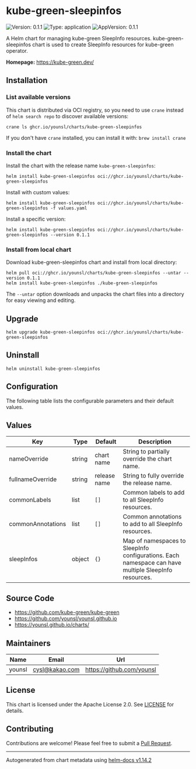 # kube-green-sleepinfos

![Version: 0.1.1](https://img.shields.io/badge/Version-0.1.1-informational?style=flat-square) ![Type: application](https://img.shields.io/badge/Type-application-informational?style=flat-square) ![AppVersion: 0.1.1](https://img.shields.io/badge/AppVersion-0.1.1-informational?style=flat-square)

A Helm chart for managing kube-green SleepInfo resources. kube-green-sleepinfos chart is used to create SleepInfo resources for kube-green operator.

**Homepage:** <https://kube-green.dev/>

## Installation

### List available versions

This chart is distributed via OCI registry, so you need to use `crane` instead of `helm search repo` to discover available versions:

```console
crane ls ghcr.io/younsl/charts/kube-green-sleepinfos
```

If you don't have `crane` installed, you can install it with: `brew install crane`

### Install the chart

Install the chart with the release name `kube-green-sleepinfos`:

```console
helm install kube-green-sleepinfos oci://ghcr.io/younsl/charts/kube-green-sleepinfos
```

Install with custom values:

```console
helm install kube-green-sleepinfos oci://ghcr.io/younsl/charts/kube-green-sleepinfos -f values.yaml
```

Install a specific version:

```console
helm install kube-green-sleepinfos oci://ghcr.io/younsl/charts/kube-green-sleepinfos --version 0.1.1
```

### Install from local chart

Download kube-green-sleepinfos chart and install from local directory:

```console
helm pull oci://ghcr.io/younsl/charts/kube-green-sleepinfos --untar --version 0.1.1
helm install kube-green-sleepinfos ./kube-green-sleepinfos
```

The `--untar` option downloads and unpacks the chart files into a directory for easy viewing and editing.

## Upgrade

```console
helm upgrade kube-green-sleepinfos oci://ghcr.io/younsl/charts/kube-green-sleepinfos
```

## Uninstall

```console
helm uninstall kube-green-sleepinfos
```

## Configuration

The following table lists the configurable parameters and their default values.

## Values

| Key | Type | Default | Description |
|-----|------|---------|-------------|
| nameOverride | string | chart name | String to partially override the chart name. |
| fullnameOverride | string | release name | String to fully override the release name. |
| commonLabels | list | `[]` | Common labels to add to all SleepInfo resources. |
| commonAnnotations | list | `[]` | Common annotations to add to all SleepInfo resources. |
| sleepInfos | object | `{}` | Map of namespaces to SleepInfo configurations. Each namespace can have multiple SleepInfo resources. |

## Source Code

* <https://github.com/kube-green/kube-green>
* <https://github.com/younsl/younsl.github.io>
* <https://younsl.github.io/charts/>

## Maintainers

| Name | Email | Url |
| ---- | ------ | --- |
| younsl | <cysl@kakao.com> | <https://github.com/younsl> |

## License

This chart is licensed under the Apache License 2.0. See [LICENSE](https://github.com/younsl/younsl.github.io/blob/main/LICENSE) for details.

## Contributing

Contributions are welcome! Please feel free to submit a [Pull Request](https://github.com/younsl/younsl.github.io/pulls).

----------------------------------------------
Autogenerated from chart metadata using [helm-docs v1.14.2](https://github.com/norwoodj/helm-docs/releases/v1.14.2)
